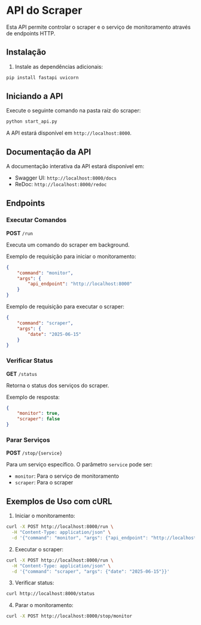 # API do Scraper

Esta API permite controlar o scraper e o serviço de monitoramento através de endpoints HTTP.

## Instalação

1. Instale as dependências adicionais:
```bash
pip install fastapi uvicorn
```

## Iniciando a API

Execute o seguinte comando na pasta raiz do scraper:

```bash
python start_api.py
```

A API estará disponível em `http://localhost:8000`.

## Documentação da API

A documentação interativa da API estará disponível em:
- Swagger UI: `http://localhost:8000/docs`
- ReDoc: `http://localhost:8000/redoc`

## Endpoints

### Executar Comandos

**POST** `/run`

Executa um comando do scraper em background.

Exemplo de requisição para iniciar o monitoramento:
```json
{
    "command": "monitor",
    "args": {
        "api_endpoint": "http://localhost:8000"
    }
}
```

Exemplo de requisição para executar o scraper:
```json
{
    "command": "scraper",
    "args": {
        "date": "2025-06-15"
    }
}
```

### Verificar Status

**GET** `/status`

Retorna o status dos serviços do scraper.

Exemplo de resposta:
```json
{
    "monitor": true,
    "scraper": false
}
```

### Parar Serviços

**POST** `/stop/{service}`

Para um serviço específico. O parâmetro `service` pode ser:
- `monitor`: Para o serviço de monitoramento
- `scraper`: Para o scraper

## Exemplos de Uso com cURL

1. Iniciar o monitoramento:
```bash
curl -X POST http://localhost:8000/run \
  -H "Content-Type: application/json" \
  -d '{"command": "monitor", "args": {"api_endpoint": "http://localhost:8000"}}'
```

2. Executar o scraper:
```bash
curl -X POST http://localhost:8000/run \
  -H "Content-Type: application/json" \
  -d '{"command": "scraper", "args": {"date": "2025-06-15"}}'
```

3. Verificar status:
```bash
curl http://localhost:8000/status
```

4. Parar o monitoramento:
```bash
curl -X POST http://localhost:8000/stop/monitor
``` 